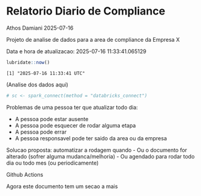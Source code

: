 # Relatorio Diario de Compliance
Athos Damiani
2025-07-16

Projeto de analise de dados para a area de compliance da Empresa X

Data e hora de atualizacao: 2025-07-16 11:33:41.065129

``` r
lubridate::now()
```

    [1] "2025-07-16 11:33:41 UTC"

(Analise dos dados aqui)

``` r
# sc <- spark_connect(method = "databricks_connect")
```

Problemas de uma pessoa ter que atualizar todo dia:

-   A pessoa pode estar ausente
-   A pessoa pode esquecer de rodar alguma etapa
-   A pessoa pode errar
-   A pessoa responsavel pode ter saido da area ou da empresa

Solucao proposta: automatizar a rodagem quando - Ou o documento for
alterado (sofrer alguma mudanca/melhoria) - Ou agendado para rodar todo
dia ou todo mes (ou periodicamente)

Github Actions

Agora este documento tem um secao a mais
